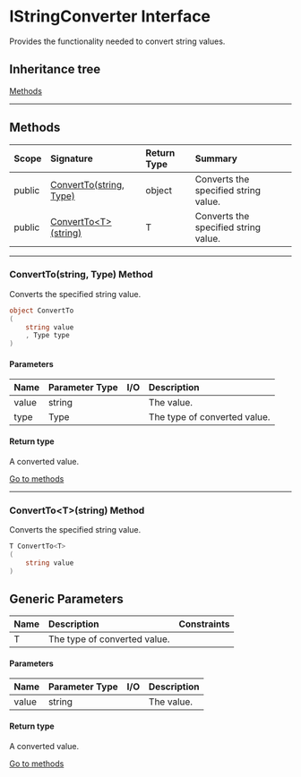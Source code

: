 ﻿


# IStringConverter Interface



Provides the functionality needed to convert string values.






## Inheritance tree

[Methods](#Methods)&nbsp;&nbsp;





---
## Methods
|Scope|Signature|Return Type|Summary|
|:--|:--|:--|:--|
| public | [ConvertTo(string, Type)](#converttostring-type-method) | object | Converts the specified string value. |
| public | [ConvertTo&lt;T&gt;(string)](#converttotstring-method) | T | Converts the specified string value. |
---
### ConvertTo(string, Type) Method

Converts the specified string value.
```c#
object ConvertTo
(
	string value
	, Type type
)
```
#### Parameters
|Name|Parameter Type|I/O|Description|
|:--|:--|:-:|:--|
| value | string |  | The value. |
| type | Type |  | The type of converted value. |
#### Return type
A converted value.

[Go to methods](#Methods)

---
### ConvertTo&lt;T&gt;(string) Method

Converts the specified string value.
```c#
T ConvertTo<T>
(
	string value
)
```
## Generic Parameters
|Name|Description|Constraints|
|:--|:--|:--|
| T | The type of converted value. |  |
#### Parameters
|Name|Parameter Type|I/O|Description|
|:--|:--|:-:|:--|
| value | string |  | The value. |
#### Return type
A converted value.

[Go to methods](#Methods)



